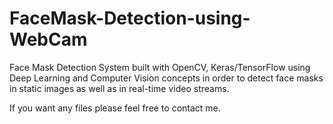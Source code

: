 # FaceMask-Detection-using-WebCam

Face Mask Detection System built with OpenCV, Keras/TensorFlow using Deep Learning and Computer Vision concepts in order to detect face masks in static images as well as in real-time video streams.

If you want any files please feel free to contact me.
